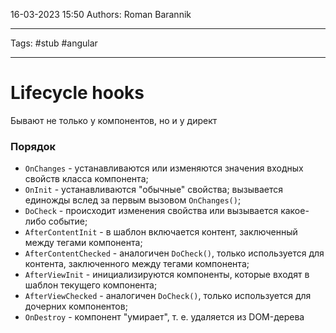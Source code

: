 16-03-2023
15:50
Authors: Roman Barannik
***
Tags: #stub #angular 
***
# Lifecycle hooks

Бывают не только у компонентов, но и у директ

### Порядок

-   `OnChanges` - устанавливаются или изменяются значения входных свойств класса компонента;
-   `OnInit` - устанавливаются "обычные" свойства; вызывается единожды вслед за первым вызовом `OnChanges()`;
-   `DoCheck` - происходит изменения свойства или вызывается какое-либо событие;
-   `AfterContentInit` - в шаблон включается контент, заключенный между тегами компонента;
-   `AfterContentChecked` - аналогичен `DoCheck()`, только используется для контента, заключенного между тегами компонента;
-   `AfterViewInit` - инициализируются компоненты, которые входят в шаблон текущего компонента;
-   `AfterViewChecked` - аналогичен `DoCheck()`, только используется для дочерних компонентов;
-   `OnDestroy` - компонент "умирает", т. е. удаляется из DOM-дерева


